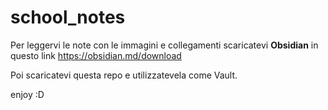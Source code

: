 # school_notes

Per leggervi le note con le immagini e collegamenti scaricatevi **Obsidian** in questo link https://obsidian.md/download

Poi scaricatevi questa repo e utilizzatevela come Vault.

enjoy :D